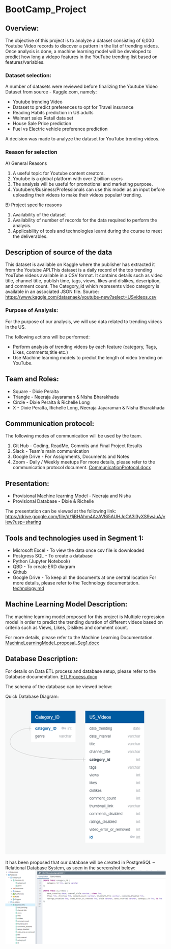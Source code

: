 # __BootCamp_Project__

## __Overview:__
The objective of this project is to analyze a dataset consisting of 6,000 Youtube Video records to discover a pattern in the list of trending videos. Once analysis is done, a machine learning model will be developed to predict how long a videpo features in the YouTube trending list based on  features/variables.

### __Dataset selection:__
A number of datasets were reviewed before finalizing the Youtube Video Dataset from source - Kaggle.com, namely:
- Youtube trending Video 
- Dataset to predict preferences to opt for Travel insurance
- Reading Habits prediction in US adults
- Walmart sales Retail data set
- House Sale Price prediction
- Fuel vs Electric vehicle preference prediction

A decision was made to analyze the dataset for YouTube trending videos. 

### __Reason for selection__

A) General Reasons
1. A useful topic for Youtube content creators. 
2. Youtube is a global platform with over 2 billion users
3. The analysis will be useful for promotional and marketing purpose.
4. Youtubers/Business/Professionals can use this model as an input before uploading their videos to make their videos popular/ trending.


B) Project specific reasons
1. Availability of the dataset
2. Availability of number of records for the data required to perform the analysis.
3. Applicability of tools and technologies learnt during the course to meet the deliverables.

## Description of source of the data
This dataset is available on Kaggle where the publisher has extracted it from the Youtube API.This dataset is a daily record of the top trending YouTube videos available in a CSV format. It contains details such as video title, channel title, publish time, tags, views, likes and dislikes, description, and comment count. The Category_id which represents video category is available in an associated JSON file. Source:  https://www.kaggle.com/datasnaek/youtube-new?select=USvideos.csv


### __Purpose of Analysis:__
For the purpose of our analysis, we will use data related to trending videos in the US.

The following actions will be performed:

- Perform analysis of trending videos by each feature (category, Tags, Likes, comments,title etc.) 
- Use Machine learning models to predict the length of video trending on YouTube.


## __Team and Roles:__
- Square - Dixie Peralta
- Triangle - Neeraja Jayaraman & Nisha Bharakhada
- Circle - Dixie Peralta & Richelle Long
- X - Dixie Peralta, Richelle Long, Neeraja Jayaraman & Nisha Bharakhada

## __Commmunication protocol:__
The following modes of communication will be used by the team.
1. Git Hub - Coding, ReadMe, Commits and Final Project Results  
2. Slack - Team's main communication  
3. Google Drive  - For Assignments, Documents and Notes  
4. Zoom - Daily / Weekly meetups
For more details, please refer to the communication protocol document.
[CommunicationProtocol.docx](CommunicationProtocol.docx)

## __Presentation:__
- Provisional Machine learning Model - Neeraja and Nisha
- Provisional Database - Dixie & Richelle

The presentation can be viewed at the following link: https://drive.google.com/file/d/1jBHAhm4AzAVBi5AUHJoCA3l3yXS9wJuA/view?usp=sharing

## __Tools and technologies used in Segment 1:__

- Microsoft Excel - To view the data once csv file is downloaded
- Postgress SQL - To create a database
- Python (Jupyter Notebook)
- QBD - To create ERD diagram
- Github
- Google Drive - To keep all the documents at one central location
For more details, please refer to the Technology documentation.
[technology.md](technology.md)

## __Machine Learning Model Description:__

The machine learning model proposed for this project is Multiple regression model in order to predict the trending duration of different videos based on criteria such as Views, Likes, Dislikes and comment count. 

For more details, please refer to the Machine Learning Documentation.
[MachineLearningModel_proposal_Seg1.docx](/MachineLearningModel/MachineLearningModel_proposal_Seg1.docx)

## __Database Description:__

For details on Data ETL process and database setup, please refer to the Database documentation.
[ETLProcess.docx](/ETL/ETLProcess.docx)

The schema of the database can be viewed below:

Quick Database Diagram:
![ETL/ERD.png](/ETL/ERD.png)

It has been proposed that our database will be created in 
PostgreSQL – Relational Database System, as seen in the screenshot below:
![DB_ERD_SQL_posGres.png](/ETL/DB_ERD_SQL_posGres.png)

